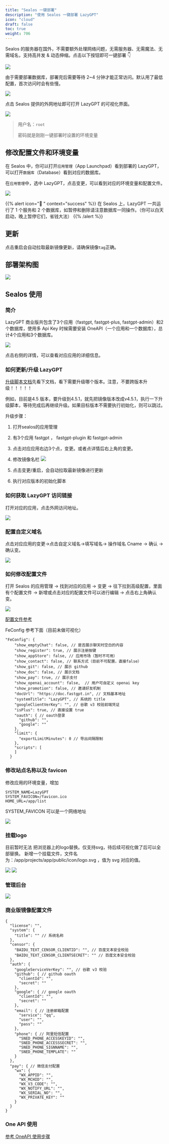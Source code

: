 ```yaml
---
title: "Sealos 一键部署"
description: "使用 Sealos 一键部署 LazyGPT"
icon: "cloud"
draft: false
toc: true
weight: 706
---
```


Sealos 的服务器在国外，不需要额外处理网络问题，无需服务器、无需魔法、无需域名，支持高并发 & 动态伸缩。点击以下按钮即可一键部署 👇

[![](https://fastly.jsdelivr.net/gh/labring-actions/templates@main/Deploy-on-Sealos.svg)](https://cloud.sealos.io/?openapp=system-fastdeploy%3FtemplateName%3Dfastgpt)

由于需要部署数据库，部署完后需要等待 2~4 分钟才能正常访问。默认用了最低配置，首次访问时会有些慢。

![](/imgs/sealos1.png)

点击 Sealos 提供的外网地址即可打开 LazyGPT 的可视化界面。

![](/imgs/sealos2.png)

> 用户名：`root`
> 
> 密码就是刚刚一键部署时设置的环境变量

## 修改配置文件和环境变量

在 Sealos 中，你可以打开`应用管理`（App Launchpad）看到部署的 LazyGPT，可以打开`数据库`（Database）看到对应的数据库。

在`应用管理`中，选中 LazyGPT，点击变更，可以看到对应的环境变量和配置文件。

![](/imgs/fastgptonsealos1.png)

{{% alert icon="🤖 " context="success" %}}
在 Sealos 上，LazyGPT 一共运行了 1 个服务和 2 个数据库，如暂停和删除请注意数据库一同操作。（你可以白天启动，晚上暂停它们，省钱大法）
{{% /alert %}}

## 更新

点击重启会自动拉取最新镜像更新，请确保镜像`tag`正确。

## 部署架构图

![](/imgs/sealos-fastgpt.webp)

## Sealos 使用

### 简介

LazyGPT 商业版共包含了3个应用（fastgpt, fastgpt-plus, fastgpt-admin）和2个数据库，使用多 Api Key 时候需要安装 OneAPI（一个应用和一个数据库），总计4个应用和3个数据库。

![](/imgs/onSealos1.png)

点击右侧的详情，可以查看对应应用的详细信息。

### 如何更新/升级 LazyGPT
[升级脚本文档](https://doc.fastgpt.in/docs/development/upgrading/)先看下文档，看下需要升级哪个版本。注意，不要跨版本升级！！！！！

例如，目前是4.5 版本，要升级到4.5.1，就先把镜像版本改成v4.5.1，执行一下升级脚本，等待完成后再继续升级。如果目标版本不需要执行初始化，则可以跳过。

升级步骤：
1. 打开sealos的应用管理
2. 有3个应用 fastgpt ， fastgpt-plugin 和 fastgpt-admin
3. 点击对应应用右边3个点，变更。或者点详情后右上角的变更。
4. 修改镜像名栏
![](/imgs/onsealos2.png)

5. 点击变更/重启，会自动拉取最新镜像进行更新
6. 执行对应版本的初始化脚本

### 如何获取 LazyGPT 访问链接

打开对应的应用，点击外网访问地址。

![](/imgs/onsealos3.png)

### 配置自定义域名

点击对应应用的变更->点击自定义域名->填写域名-> 操作域名 Cname -> 确认 -> 确认变。

![](/imgs/onsealos4.png)

### 如何修改配置文件

打开 Sealos 的应用管理 -> 找到对应的应用 -> 变更 -> 往下拉到高级配置，里面有个配置文件 -> 新增或点击对应的配置文件可以进行编辑 -> 点击右上角确认变。

![](/imgs/onsealos5.png)

[配置文件参考](https://doc.fastgpt.in/docs/development/configuration/)

FeConfig 参考下面（目前未做可视化）
```
"FeConfig": {
    "show_emptyChat": false, // 是否展示聊天时空白的内容
    "show_register": true, // 展示注册按键
    "show_appStore": false, // 应用市场（暂时不可用）
    "show_contact": false, // 联系方式（目前不可配置，直接false）
    "show_git": false, // 展示 github
    "show_doc": false, // 展示文档
    "show_pay": true, // 展示支付
    "show_openai_account": false,  // 用户可自定义 openai key
    "show_promotion": false, // 邀请好友机制
    "docUrl": "https://doc.fastgpt.in", // 文档基本地址
    "systemTitle": "LazyGPT", // 系统的 title
    "googleClientVerKey": "", // 谷歌 v3 校验前端凭证
    "isPlus": true, // 直接设置 true    
    "oauth": { // oauth登录
      "github": "",
      "google": ""
    },
    "limit": {
      "exportLimitMinutes": 0 // 导出间隔限制
    },
    "scripts": [
    ]
  }
```

### 修改站点名称以及 favicon
修改应用的环境变量，增加

```
SYSTEM_NAME=LazyGPT
SYSTEM_FAVICON=/favicon.ico
HOME_URL=/app/list
```

SYSTEM_FAVICON 可以是一个网络地址

![](/imgs/onsealos6.png)

### 挂载logo
目前暂时无法 把浏览器上的logo替换。仅支持svg，待后续可视化做了后可以全部替换。
新增一个挂载文件，文件名为：/app/projects/app/public/icon/logo.svg ，值为 svg 对应的值。

![](/imgs/onsealos7.png)
![](/imgs/onsealos8.png)

### 管理后台

![](/imgs/onsealos9.png)


### 商业版镜像配置文件

```
{
  "license": "",
  "system": {
    "title": "" // 系统名称
  },
  "censor": {
    "BAIDU_TEXT_CENSOR_CLIENTID": "", // 百度文本安全校验
    "BAIDU_TEXT_CENSOR_CLIENTSECRET": "" // 百度文本安全校验
  },
  "auth": {
    "googleServiceVerKey": "", // 谷歌 v3 校验
    "github": { // github oauth
      "clientId": "",
      "secret": ""
    },
    "google": { // google oauth
      "clientId": "",
      "secret": ""
    },
    "email": { // 注册邮箱配置
      "service": "qq",
      "user": "",
      "pass": ""
    },
    "phone": { // 阿里短信配置
      "SNED_PHONE_ACCESSKEYID": "",
      "SNED_PHONE_ACCESSSECRET": "",
      "SNED_PHONE_SIGNNAME": "",
      "SNED_PHONE_TEMPLATE": ""
    }
  },
  "pay": { // 微信支付配置
    "wx": {
      "WX_APPID": "",
      "WX_MCHID": "",
      "WX_V3_CODE": "",
      "WX_NOTIFY_URL": "",
      "WX_SERIAL_NO": "",
      "WX_PRIVATE_KEY": ""
    }
  }
}

```

### One API 使用

[参考 OneAPI 使用步骤](/docs/development/one-api/)